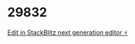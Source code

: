 # 29832

[Edit in StackBlitz next generation editor ⚡️](https://stackblitz.com/~/github.com/donaldnyingifa2/29832)